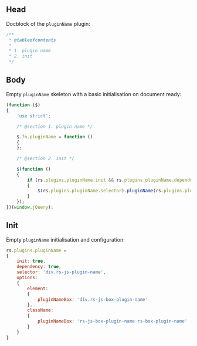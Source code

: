Head
----

Docblock of the `pluginName` plugin:

```js
/**
 * @tableofcontents
 *
 * 1. plugin name
 * 2. init
 */
```


Body
----

Empty `pluginName` skeleton with a basic initialisation on document ready:

```js
(function ($)
{
	'use strict';

	/* @section 1. plugin name */

	$.fn.pluginName = function ()
	{
	};

	/* @section 2. init */

	$(function ()
	{
		if (rs.plugins.pluginName.init && rs.plugins.pluginName.dependency)
		{
			$(rs.plugins.pluginName.selector).pluginName(rs.plugins.pluginName.options);
		}
	});
})(window.jQuery);
```


Init
----

Empty `pluginName` initialisation and configuration:

```js
rs.plugins.pluginName =
{
	init: true,
	dependency: true,
	selector: 'div.rs-js-plugin-name',
	options:
	{
		element:
		{
			pluginNameBox: 'div.rs-js-box-plugin-name'
		},
		className:
		{
			pluginNameBox: 'rs-js-box-plugin-name rs-box-plugin-name'
		}
	}
}
```